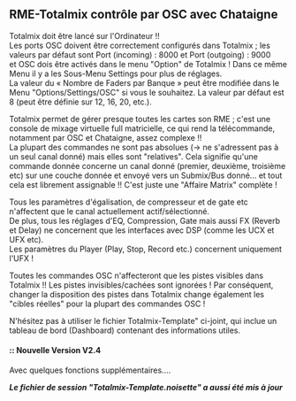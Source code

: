 ## RME-Totalmix contrôle par OSC avec Chataigne   
Totalmix doit être lancé sur l'Ordinateur !!   
Les ports OSC doivent être correctement configurés dans Totalmix ; les valeurs par défaut sont Port (incoming) : 8000 et Port (outgoing) : 9000  
et OSC dois être activés dans le menu "Option" de Totalmix ! Dans ce même Menu il y a les Sous-Menu Settings pour plus de réglages.  
La valeur du « Nombre de Faders par Banque » peut être modifiée dans le Menu "Options/Settings/OSC" si vous le souhaitez. La valeur par défaut est 8 (peut être définie sur 12, 16, 20, etc.).  

Totalmix permet de gérer presque toutes les cartes son RME ; c'est une console de mixage virtuelle full matricielle, ce qui rend la télécommande, notamment par OSC et Chataigne, assez complexe !!  
La plupart des commandes ne sont pas absolues (-> ne s'adressent pas à un seul canal donné) mais elles sont "relatives". Cela signifie qu'une commande donnée concerne un canal donné (premier, deuxième, troisième etc) sur une couche donnée et envoyé vers un Submix/Bus donné... et tout cela est librement assignable !! C'est juste une "Affaire Matrix" complète !

Tous les paramètres d'égalisation, de compresseur et de gate etc n'affectent que le canal actuellement actif/sélectionné.  
De plus, tous les réglages d'EQ, Compression, Gate mais aussi FX (Reverb et Delay) ne concernent que les interfaces avec DSP (comme les UCX et UFX etc).  
Les paramètres du Player (Play, Stop, Record etc.) concernent uniquement l'UFX !

Toutes les commandes OSC n'affecteront que les pistes visibles dans Totalmix !! Les pistes invisibles/cachées sont ignorées ! Par conséquent, changer la disposition des pistes dans Totalmix change également les "cibles réelles" pour la plupart des commandes OSC !

N'hésitez pas à utiliser le fichier Totalmix-Template" ci-joint, qui inclue un tableau de bord (Dashboard) contenant des informations utiles.

#### ::  Nouvelle Version V2.4
Avec quelques fonctions supplémentaires....  

***Le fichier de session "Totalmix-Template.noisette" a aussi été mis à jour***
